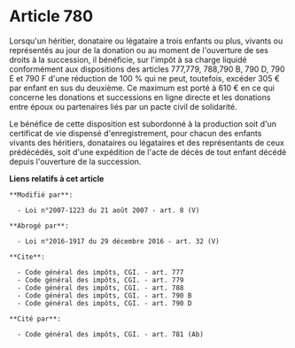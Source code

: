 # Article 780

Lorsqu'un héritier, donataire ou légataire a trois enfants ou plus, vivants ou représentés au jour de la donation ou au
moment de l'ouverture de ses droits à la succession, il bénéficie, sur l'impôt à sa charge liquidé conformément aux
dispositions des articles 777,779,
788,790 B, 790 D, 790 E et 790 F d'une réduction de 100 % qui ne peut, toutefois, excéder 305 € par enfant en sus du
deuxième. Ce maximum est porté à 610 € en ce qui concerne les donations et successions en ligne directe et les donations
entre époux ou partenaires liés par un pacte civil de solidarité. 

Le bénéfice de cette disposition est subordonné à la production soit d'un certificat de vie dispensé d'enregistrement, pour
chacun des enfants vivants des héritiers, donataires ou légataires et des représentants de ceux prédécédés, soit d'une
expédition de l'acte de décès de tout enfant décédé depuis l'ouverture de la succession.

**Liens relatifs à cet article**

	**Modifié par**:

	  - Loi n°2007-1223 du 21 août 2007 - art. 8 (V)

	**Abrogé par**:

	  - Loi n°2016-1917 du 29 décembre 2016 - art. 32 (V)

	**Cite**:

	  - Code général des impôts, CGI. - art. 777
	  - Code général des impôts, CGI. - art. 779
	  - Code général des impôts, CGI. - art. 788
	  - Code général des impôts, CGI. - art. 790 B
	  - Code général des impôts, CGI. - art. 790 D

	**Cité par**:

	  - Code général des impôts, CGI. - art. 781 (Ab)
